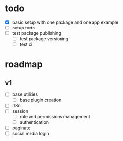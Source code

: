 # todo

- [x] basic setup with one package and one app example
- [ ] setup tests
- [ ] test package publishing
  - [ ] test package versioning
  - [ ] test ci

# roadmap

## v1

- [ ] base utilities
  - [ ] base plugin creation
- [ ] i18n
- [ ] session
  - [ ] role and permissions management
  - [ ] authentication
- [ ] paginate
- [ ] social media login
